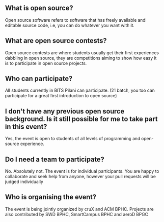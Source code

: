 ## What is open source?

Open source software refers to software that has freely available and editable source code, i.e, you can do whatever you want with it.

## What are open source contests?

Open source contests are where students usually get their first experiences dabbling in open source, they are competitions aiming to show how easy it is to participate in open source projects.

## Who can participate?

All students currently in BITS Pilani can participate.
(21 batch, you too can participate for a great first introduction to open source)

## I don't have any previous open source background. Is it still possible for me to take part in this event?

Yes, the event is open to students of all levels of programming and open-source experience.

## Do I need a team to participate?

No. Absolutely not. The event is for individual participants. You are happy to collaborate and seek help from anyone, however your pull requests will be judged individually

## Who is organising the event?

The event is being jointly organized by cruX and ACM BPHC. Projects are also contributed by SWD BPHC, SmartCampus BPHC and aeroD BPGC
